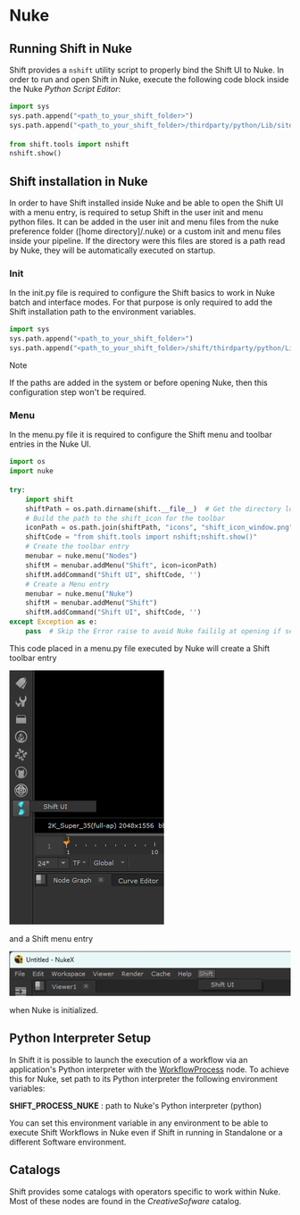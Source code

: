 # Nuke

## Running Shift in Nuke

Shift provides a `nshift` utility script to properly bind the Shift UI to Nuke. In order to run and open Shift in Nuke, execute the following code block inside the Nuke *Python Script Editor*:

```python
import sys
sys.path.append("<path_to_your_shift_folder>")
sys.path.append("<path_to_your_shift_folder>/thirdparty/python/Lib/site-packages")

from shift.tools import nshift
nshift.show()
```

## Shift installation in Nuke

In order to have Shift installed inside Nuke and be able to open the Shift UI with a menu entry, is required to setup Shift in the user init and menu python files. It can be added in the user init and menu files from the nuke preference folder ([home directory]/.nuke) or a custom init and menu files inside your pipeline. If the directory were this files are stored is a path read by Nuke, they will be automatically executed on startup.

### Init

In the init.py file is required to configure the Shift basics to work in Nuke batch and interface modes. For that purpose is only required to add the Shift installation path to the environment variables. 

```python
import sys
sys.path.append("<path_to_your_shift_folder>")
sys.path.append("<path_to_your_shift_folder>/shift/thirdparty/python/Lib/site-packages")
```

>[!NOTE]
> If the paths are added in the system or before opening Nuke, then this configuration step won't be required.


### Menu

In the menu.py file it is required to configure the Shift menu and toolbar entries in the Nuke UI.


```python
import os
import nuke

try:
    import shift
    shiftPath = os.path.dirname(shift.__file__)  # Get the directory location of Shift
    # Build the path to the shift_icon for the toolbar
    iconPath = os.path.join(shiftPath, "icons", "shift_icon_window.png")
    shiftCode = "from shift.tools import nshift;nshift.show()"
    # Create the toolbar entry
    menubar = nuke.menu("Nodes")
    shiftM = menubar.addMenu("Shift", icon=iconPath)
    shiftM.addCommand("Shift UI", shiftCode, '')
    # Create a Menu entry
    menubar = nuke.menu("Nuke")
    shiftM = menubar.addMenu("Shift")
    shiftM.addCommand("Shift UI", shiftCode, '')
except Exception as e:
    pass  # Skip the Error raise to avoid Nuke faililg at opening if setting up the menu does not work on startup.
```

This code placed in a menu.py file executed by Nuke will create a Shift toolbar entry


![Shift Toolbar](../../images/nuke/shift_toolbar.png)

and a Shift menu entry

![Shift Menu](../../images/nuke/shift_menu.png)

when Nuke is initialized.

## Python Interpreter Setup
In Shift it is possible to launch the execution of a workflow via an application's Python interpreter with the [WorkflowProcess](../reference/nodes/workflow/#workflowProcess-node) node. To achieve this for Nuke, set path to its Python interpreter the following environment variables:

**SHIFT_PROCESS_NUKE** : path to Nuke's Python interpreter (python)

You can set this environment variable in any environment to be able to execute Shift Workflows in Nuke even if Shift in running in Standalone or a different Software environment.

## Catalogs

Shift provides some catalogs with operators specific to work within Nuke. Most of these nodes are found in the *CreativeSofware* catalog. 


<!-- ### Examples
This section is reserved to an example video of how to use Shift in Nuke.
 -->

